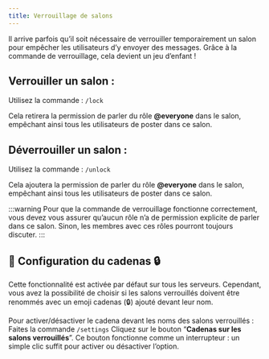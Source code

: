 ```yaml
---
title: Verrouillage de salons
---
```

Il arrive parfois qu’il soit nécessaire de verrouiller temporairement un salon pour empêcher les utilisateurs d’y envoyer des messages. Grâce à la commande de verrouillage, cela devient un jeu d’enfant !


## Verrouiller un salon :

Utilisez la commande :
```/lock```

Cela retirera la permission de parler du rôle **@everyone** dans le salon, empêchant ainsi tous les utilisateurs de poster dans ce salon.

## Déverrouiller un salon :
Utilisez la commande :
```/unlock```

Cela ajoutera la permission de parler du rôle **@everyone** dans le salon, empêchant ainsi tous les utilisateurs de poster dans ce salon.

:::warning
Pour que la commande de verrouillage fonctionne correctement, vous devez vous assurer qu’aucun rôle n’a de permission explicite de parler dans ce salon. Sinon, les membres avec ces rôles pourront toujours discuter.
:::

## 📡 Configuration du cadenas 🔒
Cette fonctionnalité est activée par défaut sur tous les serveurs. Cependant, vous avez la possibilité de choisir si les salons verrouillés doivent être renommés avec un emoji cadenas (🔒) ajouté devant leur nom.

Pour activer/désactiver le cadena devant les noms des salons verrouillés : 
Faites la commande `/settings`
Cliquez sur le bouton “**Cadenas sur les salons verrouillés**”. Ce bouton fonctionne comme un interrupteur : un simple clic suffit pour activer ou désactiver l’option.

